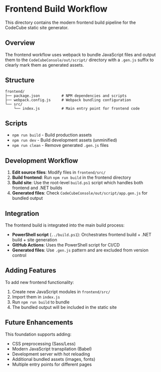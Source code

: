 # Frontend Build Workflow

This directory contains the modern frontend build pipeline for the CodeCube static site generator.

## Overview

The frontend workflow uses webpack to bundle JavaScript files and output them to the `CodeCubeConsole/out/script/` directory with a `.gen.js` suffix to clearly mark them as generated assets.

## Structure

```
frontend/
├── package.json          # NPM dependencies and scripts
├── webpack.config.js     # Webpack bundling configuration
└── src/
    └── index.js          # Main entry point for frontend code
```

## Scripts

- `npm run build` - Build production assets
- `npm run dev` - Build development assets (unminified)
- `npm run clean` - Remove generated `.gen.js` files

## Development Workflow

1. **Edit source files**: Modify files in `frontend/src/`
2. **Build frontend**: Run `npm run build` in the frontend directory
3. **Build site**: Use the root-level `build.ps1` script which handles both frontend and .NET builds
4. **Generated files**: Check `CodeCubeConsole/out/script/app.gen.js` for bundled output

## Integration

The frontend build is integrated into the main build process:

- **PowerShell script** (`../build.ps1`): Orchestrates frontend build + .NET build + site generation
- **GitHub Actions**: Uses the PowerShell script for CI/CD
- **Generated files**: Use `.gen.js` pattern and are excluded from version control

## Adding Features

To add new frontend functionality:

1. Create new JavaScript modules in `frontend/src/`
2. Import them in `index.js`
3. Run `npm run build` to bundle
4. The bundled output will be included in the static site

## Future Enhancements

This foundation supports adding:
- CSS preprocessing (Sass/Less)
- Modern JavaScript transpilation (Babel)
- Development server with hot reloading
- Additional bundled assets (images, fonts)
- Multiple entry points for different pages
